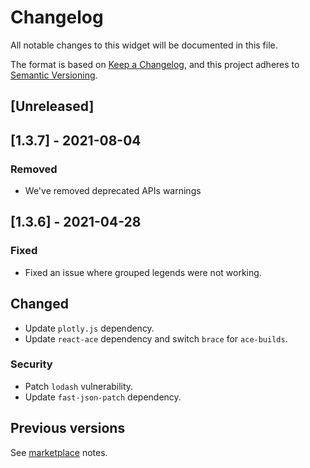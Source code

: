 # Changelog
All notable changes to this widget will be documented in this file.

The format is based on [Keep a Changelog](https://keepachangelog.com/en/1.0.0/), and this project adheres to [Semantic Versioning](https://semver.org/spec/v2.0.0.html).

## [Unreleased]

## [1.3.7] - 2021-08-04

### Removed
- We've removed deprecated APIs warnings

## [1.3.6] - 2021-04-28
### Fixed
- Fixed an issue where grouped legends were not working.

## Changed
- Update `plotly.js` dependency.
- Update `react-ace` dependency and switch `brace` for `ace-builds`.

### Security
- Patch `lodash` vulnerability.
- Update `fast-json-patch` dependency.

## Previous versions

See [marketplace](https://marketplace.mendix.com/link/component/105695) notes.


